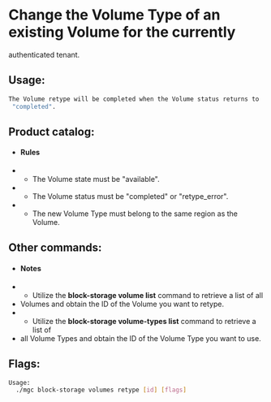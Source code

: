 # Change the Volume Type of an existing Volume for the currently
 authenticated tenant.

## Usage:
```bash
The Volume retype will be completed when the Volume status returns to
 "completed".
```

## Product catalog:
- #### Rules
- - The Volume state must be "available".
- - The Volume status must be "completed" or "retype_error".
- - The new Volume Type must belong to the same region as the Volume.

## Other commands:
- #### Notes
- - Utilize the **block-storage volume list** command to retrieve a list of all
- Volumes and obtain the ID of the Volume you want to retype.
- - Utilize the **block-storage volume-types list** command to retrieve a list of
- all Volume Types and obtain the ID of the Volume Type you want to use.

## Flags:
```bash
Usage:
  ./mgc block-storage volumes retype [id] [flags]
```

